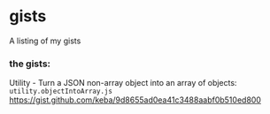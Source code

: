 # gists
A listing of my gists

### the gists:
Utility - Turn a JSON non-array object into an array of objects:
`utility.objectIntoArray.js` https://gist.github.com/keba/9d8655ad0ea41c3488aabf0b510ed800
